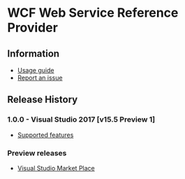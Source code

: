 # WCF Web Service Reference Provider

## Information

* [Usage guide](/Documentation/WCF-Web-Service-Reference-guide.md)
* [Report an issue](https://github.com/dotnet/wcf/issues/new)

## Release History

### 1.0.0 - Visual Studio 2017 [v15.5 Preview 1]

* [Supported features](https://github.com/dotnet/wcf/blob/master/release-notes/SupportedFeatures-v2.0.0.md)

### Preview releases

* [Visual Studio Market Place](https://marketplace.visualstudio.com/items?itemName=WCFCORETEAM.VisualStudioWCFConnectedService)
